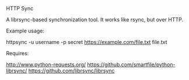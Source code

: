 HTTP Sync

A librsync-based synchronization tool.  It works like rsync, but over HTTP.

Example usage:

httpsync -u username -p secret https://example.com/file.txt file.txt

Requires:

http://www.python-requests.org/
https://github.com/smartfile/python-librsync/
https://github.com/librsync/librsync
